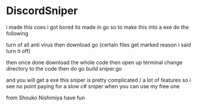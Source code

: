 # DiscordSniper

i made this coes i got bored its made in go so to make this into a exe do the following

turn of all anti virus then download go (certain files get marked reason i said turn it off)

then once done download the whole code then open up terminal change directory to the code then do go build sniper.go

and you will get a exe this sniper is pretty complicated / a lot of features so i see no point paying for a slow c# sniper when you can use my free one

from Shouko Nishimiya have fun
